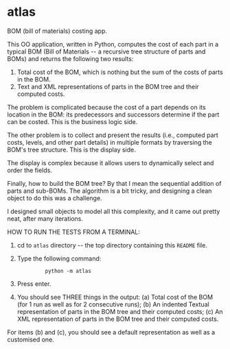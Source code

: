 atlas
===========

BOM (bill of materials) costing app.

This OO application, written in Python, computes the cost of each part in a typical BOM (Bill of Materials -- a recursive tree structure of parts and BOMs) and returns the following two results:

1. Total cost of the BOM, which is nothing but the sum of the costs of parts in the BOM.
2. Text and XML representations of parts in the BOM tree and their computed costs.

The problem is complicated because the cost of a part depends on its location in the BOM: its predecessors and successors determine if the part can be costed. This is the business logic side.

The other problem is to collect and present the results (i.e., computed part costs, levels, and other part details) in multiple formats by traversing the BOM's tree structure.  This is the display side.

The display is complex because it allows users to dynamically select and order the fields.


Finally, how to build the BOM tree? By that I mean the sequential addition of parts and sub-BOMs.  The algorithm is a bit tricky, and designing a clean object to do this was a challenge.


I designed small objects to model all this complexity, and it came out pretty neat, after many iterations.


HOW TO RUN THE TESTS FROM A TERMINAL:

1. cd to `atlas` directory -- the top directory containing this `README` file.
2. Type the following command:

                python -m atlas

3. Press enter.
4. You should see THREE things in the output:
        (a) Total cost of the BOM (for 1 run as well as for 2 consecutive runs);
	(b) An indented Textual representation of parts in the BOM tree and their computed costs;
	(c) An XML representation of parts in the BOM tree and their computed costs.

  For items (b) and (c), you should see a default representation as well as a customised one.


